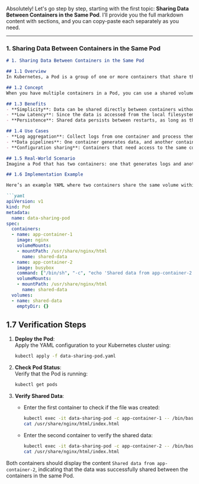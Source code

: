 Absolutely! Let's go step by step, starting with the first topic: **Sharing Data Between Containers in the Same Pod**. I’ll provide you the full markdown content with sections, and you can copy-paste each separately as you need.

---

### **1. Sharing Data Between Containers in the Same Pod**

```markdown
# 1. Sharing Data Between Containers in the Same Pod

## 1.1 Overview
In Kubernetes, a Pod is a group of one or more containers that share the same network namespace and storage volumes. Sharing data between containers within the same Pod can be achieved using shared volumes. These volumes allow containers to access the same data and ensure persistence across container restarts.

## 1.2 Concept
When you have multiple containers in a Pod, you can use a shared volume, such as `emptyDir`, to mount the same storage for both containers. This allows them to read and write data to the shared volume as if they were part of the same filesystem.

## 1.3 Benefits
- **Simplicity**: Data can be shared directly between containers without needing inter-container communication via the network.
- **Low Latency**: Since the data is accessed from the local filesystem, it’s much faster than network calls.
- **Persistence**: Shared data persists between restarts, as long as the Pod itself exists.

## 1.4 Use Cases
- **Log aggregation**: Collect logs from one container and process them with another container.
- **Data pipelines**: One container generates data, and another container consumes it for processing.
- **Configuration sharing**: Containers that need access to the same configuration files for proper functioning.

## 1.5 Real-World Scenario
Imagine a Pod that has two containers: one that generates logs and another that analyzes these logs. The logs are stored in a shared volume, which allows the analyzing container to access and process them in real-time.

## 1.6 Implementation Example

Here’s an example YAML where two containers share the same volume within a Pod. One container writes a file, while the other reads it.

```yaml
apiVersion: v1
kind: Pod
metadata:
  name: data-sharing-pod
spec:
  containers:
  - name: app-container-1
    image: nginx
    volumeMounts:
    - mountPath: /usr/share/nginx/html
      name: shared-data
  - name: app-container-2
    image: busybox
    command: ["/bin/sh", "-c", "echo 'Shared data from app-container-2' > /usr/share/nginx/html/index.html && sleep 3600"]
    volumeMounts:
    - mountPath: /usr/share/nginx/html
      name: shared-data
  volumes:
  - name: shared-data
    emptyDir: {}
```

## 1.7 Verification Steps

1. **Deploy the Pod**:  
   Apply the YAML configuration to your Kubernetes cluster using:
   ```bash
   kubectl apply -f data-sharing-pod.yaml
   ```

2. **Check Pod Status**:  
   Verify that the Pod is running:
   ```bash
   kubectl get pods
   ```

3. **Verify Shared Data**:
   - Enter the first container to check if the file was created:
     ```bash
     kubectl exec -it data-sharing-pod -c app-container-1 -- /bin/bash
     cat /usr/share/nginx/html/index.html
     ```
   - Enter the second container to verify the shared data:
     ```bash
     kubectl exec -it data-sharing-pod -c app-container-2 -- /bin/bash
     cat /usr/share/nginx/html/index.html
     ```

Both containers should display the content `Shared data from app-container-2`, indicating that the data was successfully shared between the containers in the same Pod.

```
